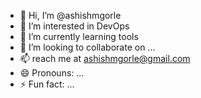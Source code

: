 - 👋 Hi, I’m @ashishmgorle
- 👀 I’m interested in DevOps
- 🌱 I’m currently learning tools
- 💞️ I’m looking to collaborate on ...
- 📫 reach me at ashishmgorle@gmail.com
- 😄 Pronouns: ...
- ⚡ Fun fact: ...

<!---
ashishmgorle/ashishmgorle is a ✨ special ✨ repository because its `README.md` (this file) appears on your GitHub profile.
You can click the Preview link to take a look at your changes.
--->
